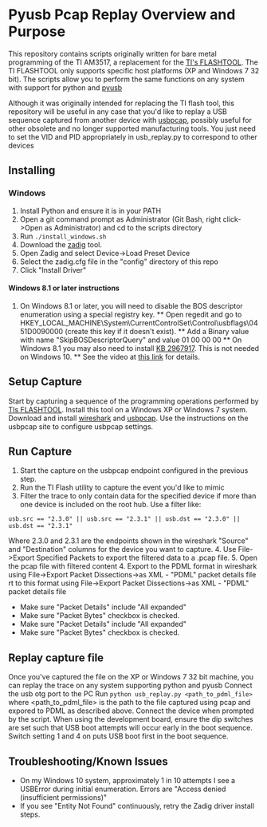 # Pyusb Pcap Replay Overview and Purpose

This repository contains scripts originally written for bare metal programming of the TI AM3517, a replacement for the
[TI's FLASHTOOL](http://www.ti.com/tool/FLASHTOOL).  The TI FLASHTOOL only supports specific host platforms (XP and Windows 7 32 bit).  The
scripts allow you to perform the same functions on any system with support for python and [pyusb](https://walac.github.io/pyusb/)

Although it was originally intended for replacing the TI flash tool, this repository will be useful in any case that you'd like
to replay a USB sequence captured from another device with [usbpcap](http://desowin.org/usbpcap/tour.html), possibly useful for other
obsolete and no longer supported manufacturing tools.  You just need to set the VID and PID appropriately in usb_replay.py to correspond
to other devices

## Installing

### Windows
1. Install Python and ensure it is in your PATH
2. Open a git command prompt as Administrator (Git Bash, right click->Open as Administrator) and cd to the scripts directory
3. Run ```./install_windows.sh```
4. Download the [zadig](http://zadig.akeo.ie/) tool.
5. Open Zadig and select Device->Load Preset Device
6. Select the zadig.cfg file in the "config" directory of this repo
7. Click "Install Driver"
#### Windows 8.1 or later instructions
1. On Windows 8.1 or later, you will need to disable the BOS descriptor enumeration using a special registry key.
** Open regedit and go to HKEY_LOCAL_MACHINE\System\CurrentControlSet\Control\usbflags\0451D0090000 (create this key if it doesn't exist).
** Add a Binary value with name "SkipBOSDescriptorQuery" and value 01 00 00 00
** On Windows 8.1 you may also need to install [KB 2967917](https://www.microsoft.com/en-us/download/details.aspx?id=43488).
This is not needed on Windows 10.
** See the video at [this link](https://www.youtube.com/watch?v=_Utrb5hNRZk) for details.

## Setup Capture
Start by capturing a sequence of the programming operations performed by [TIs FLASHTOOL](http://www.ti.com/tool/FLASHTOOL).  Install this tool on a Windows XP or Windows 7 system.
Download and install [wireshark](https://www.wireshark.org/) and [usbpcap](http://desowin.org/usbpcap/tour.html).  Use the instructions on the usbpcap site to configure usbpcap settings.

## Run Capture
1.  Start the capture on the usbpcap endpoint configured in the previous step.
2.  Run the TI Flash utility to capture the event you'd like to mimic
3.  Filter the trace to only contain data for the specified device if more than one device is included on the root hub.  Use a filter like:
```
usb.src == "2.3.0" || usb.src == "2.3.1" || usb.dst == "2.3.0" || usb.dst == "2.3.1"
```
Where 2.3.0 and 2.3.1 are the endpoints shown in the wireshark "Source" and "Destination" columns for the device you want to capture.
4.  Use File->Export Specified Packets to export the filtered data to a .pcap file.
5.  Open the pcap file with filtered content
4.  Export to the PDML format in wireshark using File->Export Packet Dissections->as XML - "PDML" packet details file
rt to this format using File->Export Packet Dissections->as XML - "PDML" packet details file
 * Make sure "Packet Details" include "All expanded"
 * Make sure "Packet Bytes" checkbox is checked.
 * Make sure "Packet Details" include "All expanded"
 * Make sure "Packet Bytes" checkbox is checked.

## Replay capture file
Once you've captured the file on the XP or Windows 7 32 bit machine, you can replay the trace on any system supporting python and pyusb
Connect the usb otg port to the PC
Run ```python usb_replay.py <path_to_pdml_file>``` where <path_to_pdml_file> is the path to the file captured using pcap and expored to PDML as described above.
Connect the device when prompted by the script.
When using the development board, ensure the dip switches are set such that USB boot attempts will occur early in the boot sequence.  Switch setting 1 and 4 on puts USB boot
first in the boot sequence.


## Troubleshooting/Known Issues
* On my Windows 10 system, approximately 1 in 10 attempts I see a USBError during initial enumeration.  Errors are "Access denied (insufficient permissions)"
* If you see "Entity Not Found" continuously, retry the Zadig driver install steps.
